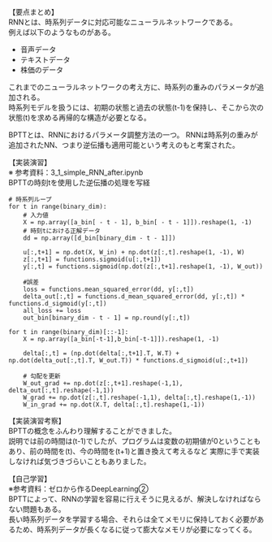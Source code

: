 【要点まとめ】  
RNNとは、時系列データに対応可能なニューラルネットワークである。  
例えば以下のようなものがある。
* 音声データ
* テキストデータ
* 株価のデータ
  
これまでのニューラルネットワークの考え方に、時系列の重みのパラメータが追加される。  
時系列モデルを扱うには、初期の状態と過去の状態(t-1)を保持し、そこから次の状態(t)を求める再帰的な構造が必要となる。
  
BPTTとは、RNNにおけるパラメータ調整方法の一つ。
RNNは時系列の重みが追加されたNN、つまり逆伝播も適用可能という考えのもと考案された。
  
【実装演習】  
※ 参考資料：3_1_simple_RNN_after.ipynb  
BPTTの時刻tを使用した逆伝播の処理を写経
```
# 時系列ループ
for t in range(binary_dim):
    # 入力値
    X = np.array([a_bin[ - t - 1], b_bin[ - t - 1]]).reshape(1, -1)
    # 時刻tにおける正解データ
    dd = np.array([d_bin[binary_dim - t - 1]])

    u[:,t+1] = np.dot(X, W_in) + np.dot(z[:,t].reshape(1, -1), W)
    z[:,t+1] = functions.sigmoid(u[:,t+1])
    y[:,t] = functions.sigmoid(np.dot(z[:,t+1].reshape(1, -1), W_out))

    #誤差
    loss = functions.mean_squared_error(dd, y[:,t])
    delta_out[:,t] = functions.d_mean_squared_error(dd, y[:,t]) * functions.d_sigmoid(y[:,t])        
    all_loss += loss
    out_bin[binary_dim - t - 1] = np.round(y[:,t])

for t in range(binary_dim)[::-1]:
    X = np.array([a_bin[-t-1],b_bin[-t-1]]).reshape(1, -1)        

    delta[:,t] = (np.dot(delta[:,t+1].T, W.T) + np.dot(delta_out[:,t].T, W_out.T)) * functions.d_sigmoid(u[:,t+1])

    # 勾配を更新
    W_out_grad += np.dot(z[:,t+1].reshape(-1,1), delta_out[:,t].reshape(-1,1))
    W_grad += np.dot(z[:,t].reshape(-1,1), delta[:,t].reshape(1,-1))
    W_in_grad += np.dot(X.T, delta[:,t].reshape(1,-1))
```
  
【実装演習考察】  
BPTTの概念をふんわり理解することができました。  
説明では前の時間は(t-1)でしたが、プログラムは変数の初期値が0ということもあり、前の時間を(t)、今の時間を(t+1)と置き換えて考えるなど
実際に手で実装しなければ気づきづらいこともありました。  
  
【自己学習】  
※参考資料：ゼロから作るDeepLearning②  
BPTTによって、RNNの学習を容易に行えそうに見えるが、解決しなければならない問題もある。  
長い時系列データを学習する場合、それらは全てメモリに保持しておく必要があるため、時系列データが長くなるに従って膨大なメモリが必要になってくる。  
